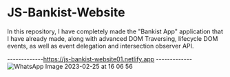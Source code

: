 # JS-Bankist-Website
In this repository, I have completely made the "Bankist App" application that I have already made, along with advanced DOM Traversing, lifecycle DOM events, as well as event delegation and intersection observer API.

-------------https://js-bankist-website01.netlify.app -------------
![WhatsApp Image 2023-02-25 at 16 06 56](https://user-images.githubusercontent.com/113640526/221359212-f646fbd2-0a11-4a7a-a9e9-95671de945fe.jpeg)
